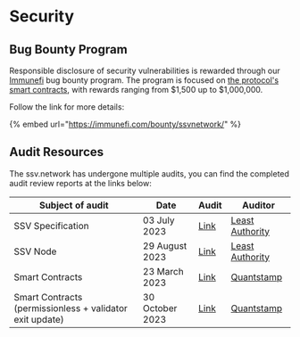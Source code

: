 # Security

## Bug Bounty Program

Responsible disclosure of security vulnerabilities is rewarded through our [Immunefi](https://immunefi.com/bounty/ssvnetwork/) bug bounty program. The program is focused on [the protocol's smart contracts](https://github.com/ssvlabs/ssv-network), with rewards ranging from $1,500 up to $1,000,000.

Follow the link for more details:

{% embed url="https://immunefi.com/bounty/ssvnetwork/" %}

## Audit Resources

The ssv.network has undergone multiple audits, you can find the completed audit review reports at the links below:

| Subject of audit                                         | Date            | Audit                                                                                                                                                                    | Auditor                                        |
| -------------------------------------------------------- | --------------- | ------------------------------------------------------------------------------------------------------------------------------------------------------------------------ | ---------------------------------------------- |
| SSV Specification                                        | 03 July 2023    | [Link](https://github.com/ssvlabs/ssv-spec/blob/main/docs/audits/Least%20Authority%20-%20Coin%20Dash%20Ltd.%20SSV%20Specification%20Final%20Audit%20Report\_Updated.pdf) | [Least Authority](https://leastauthority.com/) |
| SSV Node                                                 | 29 August 2023  | [Link](https://github.com/ssvlabs/ssv/blob/main/audits/Least%20Authority.pdf)                                                                                            | [Least Authority](https://leastauthority.com/) |
| Smart Contracts                                          | 23 March 2023   | [Link](https://github.com/ssvlabs/ssv-network/blob/main/contracts/audits/2023-03-42\_Quantstamp\_v1.0.0-rc3.pdf)                                                         | [Quantstamp](https://quantstamp.com/)          |
| Smart Contracts (permissionless + validator exit update) | 30 October 2023 | [Link](https://github.com/ssvlabs/ssv-network/blob/main/contracts/audits/2023-30-10\_Quantstamp\_v1.0.2.pdf)                                                             | [Quantstamp](https://quantstamp.com/)          |
